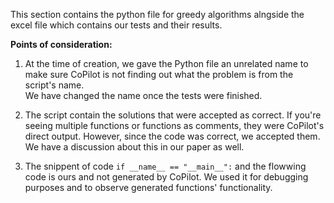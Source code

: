 This section contains the python file for greedy algorithms alngside the excel file which contains our tests and their results.<br>

__Points of consideration:__<br>
1. At the time of creation, we gave the Python file an unrelated name to make sure CoPilot is not finding out what the problem is from the script's name.<br>
We have changed the name once the tests were finished.

2. The script contain the solutions that were accepted as correct. If you're seeing multiple functions or functions as comments, they were CoPilot's direct output. However, since the code was correct, we accepted them. We have a discussion about this in our paper as well.

3. The snippent of code `if __name__ == "__main__":` and the flowwing code is ours and not generated by CoPilot. We used it for debugging purposes and to observe generated functions' functionality.